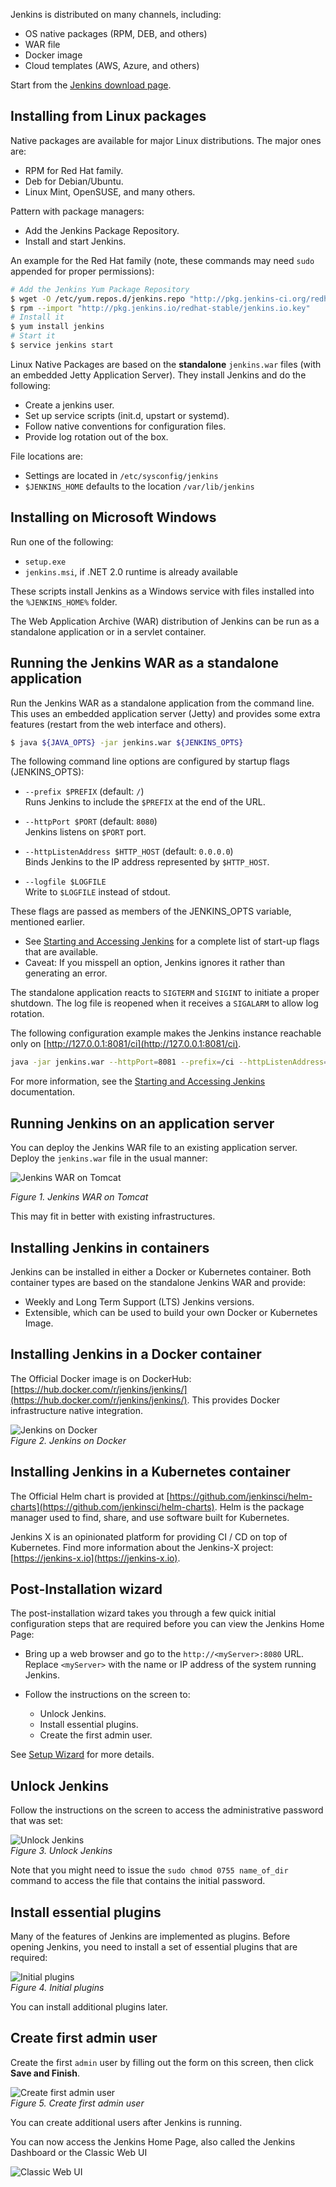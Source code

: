 Jenkins is distributed on many channels, including:

- OS native packages (RPM, DEB, and others)
- WAR file
- Docker image
- Cloud templates (AWS, Azure, and others)

Start from the [Jenkins download page](https://www.jenkins.io/download/).

## Installing from Linux packages

Native packages are available for major Linux distributions. The major ones are:

- RPM for Red Hat family.
- Deb for Debian/Ubuntu.
- Linux Mint, OpenSUSE, and many others.

Pattern with package managers:

- Add the Jenkins Package Repository.
- Install and start Jenkins.

An example for the Red Hat family (note, these commands may need `sudo` appended for proper permissions):

```bash
# Add the Jenkins Yum Package Repository
$ wget -O /etc/yum.repos.d/jenkins.repo "http://pkg.jenkins-ci.org/redhat-stable/jenkins.repo"
$ rpm --import "http://pkg.jenkins.io/redhat-stable/jenkins.io.key"
# Install it
$ yum install jenkins
# Start it
$ service jenkins start
```
Linux Native Packages are based on the **standalone** `jenkins.war` files (with an embedded Jetty Application Server). They install Jenkins and do the following:

- Create a jenkins user.
- Set up service scripts (init.d, upstart or systemd).
- Follow native conventions for configuration files.
- Provide log rotation out of the box.

File locations are:

- Settings are located in `/etc/sysconfig/jenkins`
- `$JENKINS_HOME` defaults to the location `/var/lib/jenkins`

## Installing on Microsoft Windows

Run one of the following:

- `setup.exe`
- `jenkins.msi`, if .NET 2.0 runtime is already available

These scripts install Jenkins as a Windows service with files installed into the `%JENKINS_HOME%` folder.

The Web Application Archive (WAR) distribution of Jenkins can be run as a standalone application or in a servlet container.

## Running the Jenkins WAR as a standalone application

Run the Jenkins WAR as a standalone application from the command line. This uses an embedded application server (Jetty) and provides some extra features (restart from the web interface and others).

```bash
$ java ${JAVA_OPTS} -jar jenkins.war ${JENKINS_OPTS}
```

The following command line options are configured by startup flags (JENKINS_OPTS):

- `--prefix $PREFIX` (default: `/`)  
  Runs Jenkins to include the `$PREFIX` at the end of the URL.

- `--httpPort $PORT` (default: `8080`)  
  Jenkins listens on `$PORT` port.

- `--httpListenAddress $HTTP_HOST` (default: `0.0.0.0`)  
  Binds Jenkins to the IP address represented by `$HTTP_HOST`.

- `--logfile $LOGFILE`  
  Write to `$LOGFILE` instead of stdout.

These flags are passed as members of the JENKINS_OPTS variable, mentioned earlier.

- See [Starting and Accessing Jenkins](https://www.jenkins.io/doc/book/installing/#starting-and-accessing-jenkins) for a complete list of start-up flags that are available.
- Caveat: If you misspell an option, Jenkins ignores it rather than generating an error.

The standalone application reacts to `SIGTERM` and `SIGINT` to initiate a proper shutdown. The log file is reopened when it receives a `SIGALARM` to allow log rotation.

The following configuration example makes the Jenkins instance reachable only on [http://127.0.0.1:8081/ci](http://127.0.0.1:8081/ci).

```bash
java -jar jenkins.war --httpPort=8081 --prefix=/ci --httpListenAddress=127.0.0.1
```
For more information, see the [Starting and Accessing Jenkins](https://www.jenkins.io/doc/book/installing/initial-settings/#configuring-http/) documentation.

## Running Jenkins on an application server

You can deploy the Jenkins WAR file to an existing application server. Deploy the `jenkins.war` file in the usual manner:

![Jenkins WAR on Tomcat](./images/war-on-tomcat.png)
  
*Figure 1. Jenkins WAR on Tomcat*

This may fit in better with existing infrastructures.

## Installing Jenkins in containers

Jenkins can be installed in either a Docker or Kubernetes container. Both container types are based on the standalone Jenkins WAR and provide:

- Weekly and Long Term Support (LTS) Jenkins versions.
- Extensible, which can be used to build your own Docker or Kubernetes Image.

## Installing Jenkins in a Docker container

The Official Docker image is on DockerHub: [https://hub.docker.com/r/jenkins/jenkins/](https://hub.docker.com/r/jenkins/jenkins/). This provides Docker infrastructure native integration.

![Jenkins on Docker](./images/jenkins-on-docker.png)  
*Figure 2. Jenkins on Docker*

## Installing Jenkins in a Kubernetes container

The Official Helm chart is provided at [https://github.com/jenkinsci/helm-charts](https://github.com/jenkinsci/helm-charts). Helm is the package manager used to find, share, and use software built for Kubernetes.

Jenkins X is an opinionated platform for providing CI / CD on top of Kubernetes. Find more information about the Jenkins-X project: [https://jenkins-x.io](https://jenkins-x.io).

## Post-Installation wizard

The post-installation wizard takes you through a few quick initial configuration steps that are required before you can view the Jenkins Home Page:

- Bring up a web browser and go to the `http://<myServer>:8080` URL. Replace `<myServer>` with the name or IP address of the system running Jenkins.
  
- Follow the instructions on the screen to:
  - Unlock Jenkins.
  - Install essential plugins.
  - Create the first admin user.

See [Setup Wizard](https://www.jenkins.io/doc/book/installing/setup-wizard/) for more details.

## Unlock Jenkins

Follow the instructions on the screen to access the administrative password that was set:

![Unlock Jenkins](./images/unlock-jenkins.png)  
*Figure 3. Unlock Jenkins*

Note that you might need to issue the `sudo chmod 0755 name_of_dir` command to access the file that contains the initial password.

## Install essential plugins

Many of the features of Jenkins are implemented as plugins. Before opening Jenkins, you need to install a set of essential plugins that are required:

![Initial plugins](./images/initial-plugins.png)  
*Figure 4. Initial plugins*

You can install additional plugins later.

## Create first admin user

Create the first `admin` user by filling out the form on this screen, then click **Save and Finish**.

![Create first admin user](./images/create-first-admin-user.png)  
*Figure 5. Create first admin user*

You can create additional users after Jenkins is running.

You can now access the Jenkins Home Page, also called the Jenkins Dashboard or the Classic Web UI

![Classic Web UI](./images/jenkins-homepage.png) 




